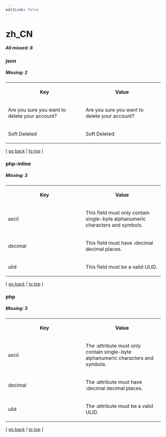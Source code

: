```yaml
---
editLink: false
---
```


# zh_CN

##### All missed: 8


### json

##### Missing: 2

<table width="100%">
<tr><th width="50%">

Key

</th><th width="50%">

Value

</th></tr>
<tr><td width="50%">

Are you sure you want to delete your account?

</td><td width="50%">

Are you sure you want to delete your account?

</td></tr>
<tr><td width="50%">

Soft Deleted

</td><td width="50%">

Soft Deleted

</td></tr>
</table>

[ [go back](../status.md) | [to top](#) ]



### php-inline

##### Missing: 3

<table width="100%">
<tr><th width="50%">

Key

</th><th width="50%">

Value

</th></tr>
<tr><td width="50%">

ascii

</td><td width="50%">

This field must only contain single-byte alphanumeric characters and symbols.

</td></tr>
<tr><td width="50%">

decimal

</td><td width="50%">

This field must have :decimal decimal places.

</td></tr>
<tr><td width="50%">

ulid

</td><td width="50%">

This field must be a valid ULID.

</td></tr>
</table>

[ [go back](../status.md) | [to top](#) ]



### php

##### Missing: 3

<table width="100%">
<tr><th width="50%">

Key

</th><th width="50%">

Value

</th></tr>
<tr><td width="50%">

ascii

</td><td width="50%">

The :attribute must only contain single-byte alphanumeric characters and symbols.

</td></tr>
<tr><td width="50%">

decimal

</td><td width="50%">

The :attribute must have :decimal decimal places.

</td></tr>
<tr><td width="50%">

ulid

</td><td width="50%">

The :attribute must be a valid ULID.

</td></tr>
</table>

[ [go back](../status.md) | [to top](#) ]

